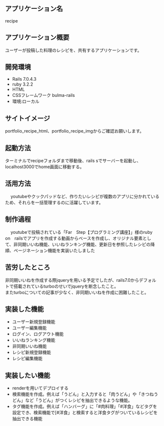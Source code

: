 ## アプリケーション名
  recipe

## アプリケーション概要
   ユーザーが投稿した料理のレシピを、共有するアプリケーションです。

## 開発環境
   - Rails 7.0.4.3
   - ruby 3.2.2
   - HTML
   - CSSフレームワーク bulma-rails
   - 環境:ローカル

## サイトイメージ
  portfolio_recipe_html、portfolio_recipe_imgからご確認お願いします。

## 起動方法
 ターミナルでrecipeフォルダまで移動後、rails sでサーバーを起動し、localhost3000でhome画面に移動する。

## 活用方法
　   youtubeやクックパッドなど、作りたいレシピが複数のアプリに分かれているため、それらを一括管理するのに活躍しています。

## 制作過程
　  youtubeで投稿されている「Far　Step【プログラミング講座】」様のruby　on　railsでアプリを作成する動画からベースを作成し、オリジナル要素として、非同期いいね機能、いいねランキング機能、更新日を参照したレシピの降順、ページネーション機能を実装いたしました

## 苦労したところ
  非同期いいねを作成する際jqueryを用いる予定でしたが、rails7.0からデフォルトで搭載されているturboのせいでjqueryを断念したこと。    
  またturboについての記事が少なく、非同期いいねを作成に困難したこと。

## 実装した機能
  - ユーザー新規登録機能    
  - ユーザー編集機能            
  - ログイン、ログアウト機能        
  - いいねランキング機能        
  - 非同期いいね機能        
  - レシピ新規登録機能        
  - レシピ編集機能        

## 実装したい機能
- renderを用いてデプロイする
- 検索機能を作成。例えば「うどん」と入力すると「肉うどん」や「きつねうどん」など「うどん」がつくレシピを抽出できるような機能。
- タグ機能を作成。例えば「ハンバーグ」に「#肉料理」「#洋食」などタグを設定でき、検索機能で[#洋食」と検索すると洋食タグがついているレシピを抽出できる機能


  
　

